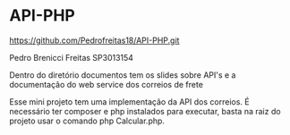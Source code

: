 # API-PHP

https://github.com/Pedrofreitas18/API-PHP.git

Pedro Brenicci Freitas SP3013154

Dentro do diretório documentos tem os slides sobre API's e a documentação do web service dos correios de frete

Esse mini projeto tem uma implementação da API dos correios. 
É necessário ter composer e php instalados para executar, basta na raiz do projeto usar o comando php Calcular.php.